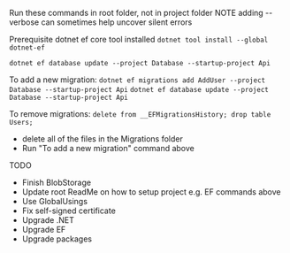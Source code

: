 Run these commands in root folder, not in project folder
NOTE adding --verbose can sometimes help uncover silent errors

Prerequisite
dotnet ef core tool installed `dotnet tool install --global dotnet-ef`

`dotnet ef database update --project Database --startup-project Api`

To add a new migration:
`dotnet ef migrations add AddUser --project Database --startup-project Api`
`dotnet ef database update --project Database --startup-project Api`

To remove migrations:
`delete from __EFMigrationsHistory; drop table Users;`
- delete all of the files in the Migrations folder
- Run "To add a new migration" command above

TODO
- Finish BlobStorage
- Update root ReadMe on how to setup project e.g. EF commands above
- Use GlobalUsings
- Fix self-signed certificate
- Upgrade .NET
- Upgrade EF
- Upgrade packages